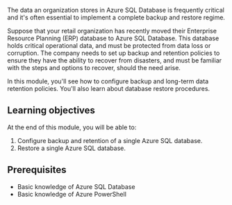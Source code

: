 The data an organization stores in Azure SQL Database is frequently critical and it's often essential to implement a complete backup and restore regime.

Suppose that your retail organization has recently moved their Enterprise Resource Planning (ERP) database to Azure SQL Database. This database holds critical operational data, and must be protected from data loss or corruption. The company needs to set up backup and retention policies to ensure they have the ability to recover from disasters, and must be familiar with the steps and options to recover, should the need arise.

In this module, you'll see how to configure backup and long-term data retention policies. You'll also learn about database restore procedures.

## Learning objectives

At the end of this module, you will be able to:

1. Configure backup and retention of a single Azure SQL database.
2. Restore a single Azure SQL database.

## Prerequisites

- Basic knowledge of Azure SQL Database
- Basic knowledge of Azure PowerShell